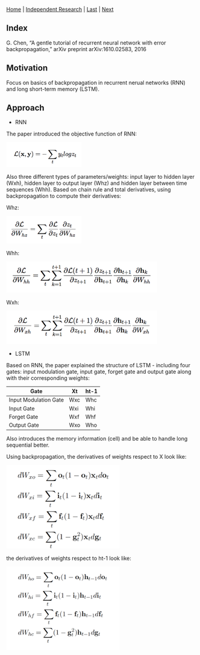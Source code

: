 [Home](https://clojia.github.io/) | [Independent Research](https://clojia.github.io/independent-research/) | [Last](https://clojia.github.io/independent-research/2018-08-IR-Open-Max) | [Next](https://clojia.github.io/independent-research/2018-08-IR-Dist-Rep)

## Index

G. Chen, “A gentle tutorial of recurrent neural network with error backpropagation,” arXiv
preprint arXiv:1610.02583, 2016

## Motivation
Focus on basics of backpropagation in recurrent nerual networks (RNN) and long short-term memory (LSTM).

## Approach
- RNN

The paper introduced the objective function of RNN:

<img src="images/rnn_objf.png" width="200">

Also three different types of parameters/weights: input layer to hidden layer (Wxh), hidden layer to output layer (Whz) and hidden layer between time sequences (Whh). Based on chain rule and total derivatives, using backpropagation to compute their derivatives:

Whz:

<img src="images/rnn_hz.png" width="200">

Whh:

<img src="images/rnn_hh.png" width="400">

Wxh:

<img src="images/rnn_xh.png" width="400">


- LSTM

Based on RNN, the paper explained the structure of LSTM - including four gates: input modulation gate, input gate, forget gate and output gate along with their corresponding weights: 

  Gate | Xt | ht-1
  ----- | ---- |-----
  Input Modulation Gate | Wxc | Whc
  Input Gate | Wxi | Whi
  Forget Gate | Wxf | Whf
  Output Gate | Wxo | Who
  

Also introduces the memory information (cell) and be able to handle long sequential better. 

Using backpropagation, the derivatives of weights respect to X look like:

<img src="images/lstm_wx.png" width="300">

the derivatives of weights respect to ht-1 look like:

<img src="images/lstm_wh.png" width="300">

